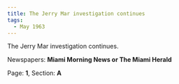 ```yaml
---  
title: The Jerry Mar investigation continues  
tags:  
  - May 1963  
---  
```

  
The Jerry Mar investigation continues.  
  
Newspapers: **Miami Morning News or The Miami Herald**  
  
Page: **1**, Section: **A** 

